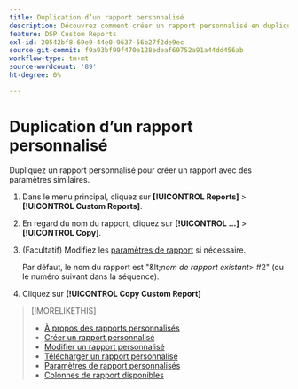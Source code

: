 ```yaml
---
title: Duplication d’un rapport personnalisé
description: Découvrez comment créer un rapport personnalisé en dupliquant un rapport existant.
feature: DSP Custom Reports
exl-id: 20542bf8-69e9-44e0-9637-56b27f2de9ec
source-git-commit: f9a93bf99f470e128edeaf69752a91a44dd456ab
workflow-type: tm+mt
source-wordcount: '89'
ht-degree: 0%

---
```


# Duplication d’un rapport personnalisé

Dupliquez un rapport personnalisé pour créer un rapport avec des paramètres similaires.

1. Dans le menu principal, cliquez sur **[!UICONTROL Reports]** > **[!UICONTROL Custom Reports]**.

1. En regard du nom du rapport, cliquez sur **[!UICONTROL ...]** > **[!UICONTROL Copy]**.

1. (Facultatif) Modifiez les [paramètres de rapport](/help/dsp/reports/report-settings.md) si nécessaire.

   Par défaut, le nom du rapport est &quot;\&lt;*nom de rapport existant*\> \#2&quot; (ou le numéro suivant dans la séquence).

1. Cliquez sur **[!UICONTROL Copy Custom Report]**

>[!MORELIKETHIS]
>
>* [À propos des rapports personnalisés](/help/dsp/reports/report-about.md)
>* [Créer un rapport personnalisé](/help/dsp/reports/report-create.md)
>* [Modifier un rapport personnalisé](/help/dsp/reports/report-edit.md)
>* [Télécharger un rapport personnalisé](/help/dsp/reports/report-download.md)
>* [Paramètres de rapport personnalisés](/help/dsp/reports/report-settings.md)
>* [Colonnes de rapport disponibles](/help/dsp/reports/report-columns.md)
